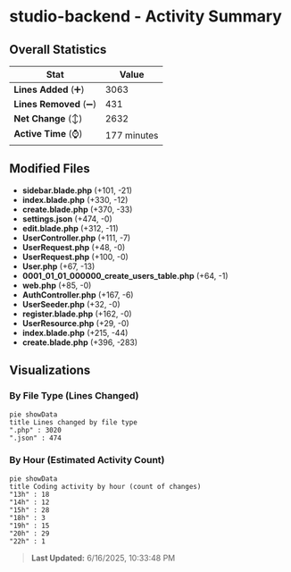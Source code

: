 # studio-backend - Activity Summary 

## Overall Statistics

| Stat                   | Value                                                             |
| ---------------------- | ----------------------------------------------------------------- |
| **Lines Added** (➕)   | 3063                                          |
| **Lines Removed** (➖) | 431                                        |
| **Net Change** (↕)    | 2632                |
| **Active Time** (⌚)   | 177 minutes |


## Modified Files
- **sidebar.blade.php** (+101, -21)
- **index.blade.php** (+330, -12)
- **create.blade.php** (+370, -33)
- **settings.json** (+474, -0)
- **edit.blade.php** (+312, -11)
- **UserController.php** (+111, -7)
- **UserRequest.php** (+48, -0)
- **UserRequest.php** (+100, -0)
- **User.php** (+67, -13)
- **0001_01_01_000000_create_users_table.php** (+64, -1)
- **web.php** (+85, -0)
- **AuthController.php** (+167, -6)
- **UserSeeder.php** (+32, -0)
- **register.blade.php** (+162, -0)
- **UserResource.php** (+29, -0)
- **index.blade.php** (+215, -44)
- **create.blade.php** (+396, -283)

## Visualizations

### By File Type (Lines Changed)

```mermaid
pie showData
title Lines changed by file type
".php" : 3020
".json" : 474
```

### By Hour (Estimated Activity Count)

```mermaid
pie showData
title Coding activity by hour (count of changes)
"13h" : 18
"14h" : 12
"15h" : 28
"18h" : 3
"19h" : 15
"20h" : 29
"22h" : 1
```


> **Last Updated:** 6/16/2025, 10:33:48 PM
